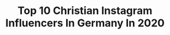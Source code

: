---
title: Top 10 Christian Instagram Influencers In Germany In 2020
description: >-
  Find top christian Instagram influencers in Germany in 2020. Most popular hashtags: #stayhealthy #landleben #werbung #homeoffice.
platform: Instagram
profiles:
  - username: "christian_ehrnsperger"
    fullname: >-
      Christian
    location: "Germany"
    followers: 35993
    engagement: 151
    commentsToLikes: 0.133798
    id: ckaou6tdrz1xz0i78t67dgziv
    verified: false
    hashtags: "#wirelessspeaker, #stolzaufmich, #stylishmen, #karlkani"
  - username: "orangello_i30n"
    fullname: >-
      Christian
    location: "Germany"
    followers: 14779
    engagement: 1963
    commentsToLikes: 0.013488
    id: ck0ttjke7307t0i191f13xbem
    verified: false
    hashtags: ""
  - username: "goethes_welt"
    fullname: >-
      Goethes Welt
    location: "Germany"
    followers: 29659
    engagement: 862
    commentsToLikes: 0.061651
    id: ck0w1joczjoig0i196zew7juz
    verified: false
    hashtags: "#silveroutfit, #springpony, #pferdezubeho, #ponylove"
  - username: "clmfub"
    fullname: >-
      Clmfub
    location: "Germany"
    followers: 4710
    engagement: 2176
    commentsToLikes: 0.157799
    id: ck6u986zzw23u0j716mtzf64l
    verified: false
    hashtags: "#hamburgcity, #hamburg, #sigmaphoto, #cinematic"
  - username: "nataschalike"
    fullname: >-
      FASHION | BEAUTY
    location: "Germany"
    followers: 14253
    engagement: 662
    commentsToLikes: 0.169189
    id: ck6twye92ut430j71omy8t8ai
    verified: false
    hashtags: "#glowcon, #commafashion, #luxelady, #passtaufeuchauf"
  - username: "dasglueckskind_de"
    fullname: >-
      Julia Maria Klein • Glückskind
    location: "Germany"
    followers: 25673
    engagement: 318
    commentsToLikes: 0.051069
    id: ck14kchnrouab0i19kvg2ke19
    verified: false
    hashtags: "#mami, #gemeinsam, #abendritual, #gewerbe"
  - username: "vonguteneltern"
    fullname: >-
      Von guten Eltern
    location: "Germany"
    followers: 23721
    engagement: 305
    commentsToLikes: 0.044071
    id: ck5zkwmitkase0i142otqr8xu
    verified: false
    hashtags: "#budenkoller, #lastenrad, #fernweh, #soon"
  - username: "24mcarrera"
    fullname: >-
      Michael Carrera
    location: "Germany"
    followers: 45382
    engagement: 329
    commentsToLikes: 0.019755
    id: ck5hgfhtz2hww0i11fc7iptme
    verified: true
    hashtags: "#quedateencasa, #salmos4, #diosesbueno, #tbt"
  - username: "thedronebook"
    fullname: >-
      thedronebook
    location: "Germany"
    followers: 6142
    engagement: 1748
    commentsToLikes: 0.072802
    id: ckap9qll5t95k0i7876yapud9
    verified: false
    hashtags: "#earthpix, #denisisland, #resortsmagazine, #yachtingnetwork"
  - username: "type.arno"
    fullname: >-
      Arno 📸
    location: "Germany"
    followers: 53023
    engagement: 547
    commentsToLikes: 0.025889
    id: ck0u7x94o60l90i19bw2xctg9
    verified: false
    hashtags: "#bewegung, #children, #seegeln, #sprung"
---